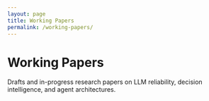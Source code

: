 ```yaml
---
layout: page
title: Working Papers
permalink: /working-papers/
---
```


# Working Papers

Drafts and in-progress research papers on LLM reliability, decision intelligence, and agent architectures.

